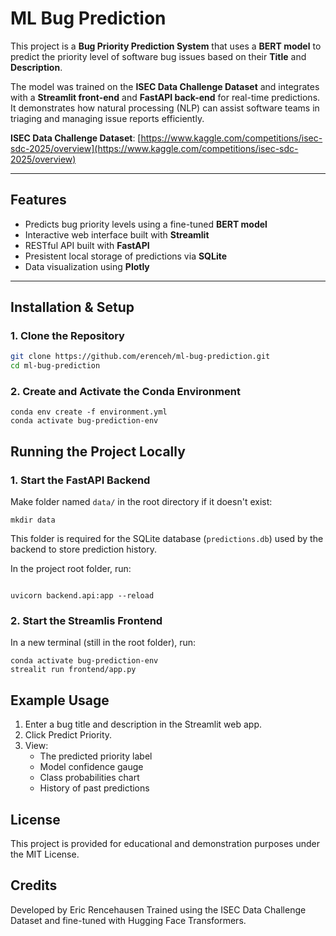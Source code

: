 # ML Bug Prediction

This project is a **Bug Priority Prediction System** that uses a **BERT model** to predict the priority level of software bug issues based on their **Title** and **Description**.

The model was trained on the **ISEC Data Challenge Dataset** and integrates with a **Streamlit front-end** and **FastAPI back-end** for real-time predictions. It demonstrates how natural processing (NLP) can assist software teams in triaging and managing issue reports efficiently.

**ISEC Data Challenge Dataset**: [https://www.kaggle.com/competitions/isec-sdc-2025/overview](https://www.kaggle.com/competitions/isec-sdc-2025/overview)

---

## Features

- Predicts bug priority levels using a fine-tuned **BERT model**
- Interactive web interface built with **Streamlit**
- RESTful API built with **FastAPI**
- Presistent local storage of predictions via **SQLite**
- Data visualization using **Plotly**

---

## Installation & Setup

### 1. Clone the Repository

```bash
git clone https://github.com/erenceh/ml-bug-prediction.git
cd ml-bug-prediction
```

### 2. Create and Activate the Conda Environment

```cli
conda env create -f environment.yml
conda activate bug-prediction-env
```

## Running the Project Locally

### 1. Start the FastAPI Backend

Make folder named `data/` in the root directory if it doesn't exist:

```cli
mkdir data
```

This folder is required for the SQLite database (`predictions.db`) used by the backend to store prediction history.

In the project root folder, run:

```cli

uvicorn backend.api:app --reload
```

### 2. Start the Streamlis Frontend

In a new terminal (still in the root folder), run:

```cli
conda activate bug-prediction-env
strealit run frontend/app.py
```

## Example Usage

1. Enter a bug title and description in the Streamlit web app.
2. Click Predict Priority.
3. View:
   - The predicted priority label
   - Model confidence gauge
   - Class probabilities chart
   - History of past predictions

## License

This project is provided for educational and demonstration purposes under the MIT License.

## Credits

Developed by Eric Rencehausen
Trained using the ISEC Data Challenge Dataset and fine-tuned with Hugging Face Transformers.
